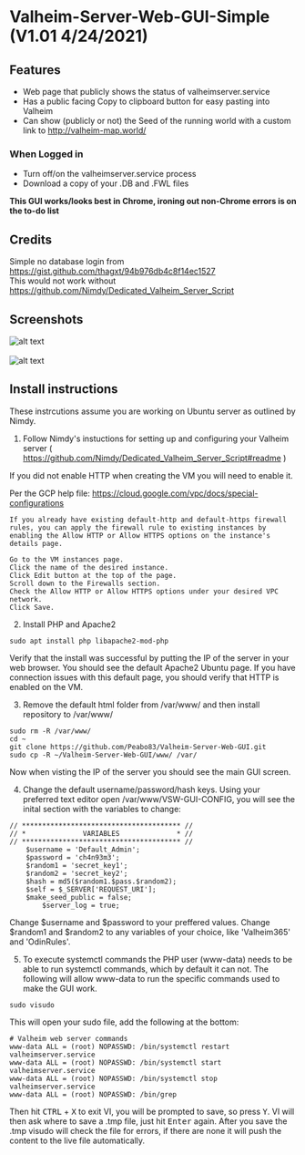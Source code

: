 # Valheim-Server-Web-GUI-Simple (V1.01 4/24/2021)

## Features
- Web page that publicly shows the status of valheimserver.service
- Has a public facing Copy to clipboard button for easy pasting into Valheim
- Can show (publicly or not) the Seed of the running world with a custom link to http://valheim-map.world/
### When Logged in
- Turn off/on the valheimserver.service process
- Download a copy of your .DB and .FWL files

**This GUI works/looks best in Chrome, ironing out non-Chrome errors is on the to-do list**

## Credits
Simple no database login from https://gist.github.com/thagxt/94b976db4c8f14ec1527<br>
This would not work without https://github.com/Nimdy/Dedicated_Valheim_Server_Script

## Screenshots
![alt text](https://i.imgur.com/wwmZNAx.jpg)<br>
<br>
![alt text](https://i.imgur.com/Bgi12YX.jpg)<br>

## Install instructions
These instrcutions assume you are working on Ubuntu server as outlined by Nimdy.

1) Follow Nimdy's instuctions for setting up and configuring your Valheim server ( https://github.com/Nimdy/Dedicated_Valheim_Server_Script#readme )

If you did not enable HTTP when creating the VM you will need to enable it.

Per the GCP help file: https://cloud.google.com/vpc/docs/special-configurations
```
If you already have existing default-http and default-https firewall rules, you can apply the firewall rule to existing instances by enabling the Allow HTTP or Allow HTTPS options on the instance's details page.

Go to the VM instances page.
Click the name of the desired instance.
Click Edit button at the top of the page.
Scroll down to the Firewalls section.
Check the Allow HTTP or Allow HTTPS options under your desired VPC network.
Click Save.
```

2) Install PHP and Apache2

```
sudo apt install php libapache2-mod-php
```

Verify that the install was successful by putting the IP of the server in your web browser. You should see the default Apache2 Ubuntu page. If you have connection issues with this default page, you should verify that HTTP is enabled on the VM.

3) Remove the default html folder from /var/www/ and then install repository to /var/www/

```
sudo rm -R /var/www/
cd ~
git clone https://github.com/Peabo83/Valheim-Server-Web-GUI.git
sudo cp -R ~/Valheim-Server-Web-GUI/www/ /var/
```

Now when visting the IP of the server you should see the main GUI screen.

4) Change the default username/password/hash keys. Using your preferred text editor open /var/www/VSW-GUI-CONFIG, you will see the inital section with the variables to change:
```
// *************************************** //
// *              VARIABLES              * //
// *************************************** //
	$username = 'Default_Admin';
	$password = 'ch4n93m3';
	$random1 = 'secret_key1';
	$random2 = 'secret_key2';
	$hash = md5($random1.$pass.$random2); 
	$self = $_SERVER['REQUEST_URI'];
	$make_seed_public = false;
        $server_log = true;
```
Change $username and $password to your preffered values. Change $random1 and $random2 to any variables of your choice, like 'Valheim365' and 'OdinRules'.

5) To execute systemctl commands the PHP user (www-data) needs to be able to run systemctl commands, which by default it can not. The following will allow www-data to run the specific commands used to make the GUI work.

```
sudo visudo
```
This will open your sudo file, add the following at the bottom:

```
# Valheim web server commands
www-data ALL = (root) NOPASSWD: /bin/systemctl restart valheimserver.service
www-data ALL = (root) NOPASSWD: /bin/systemctl start valheimserver.service
www-data ALL = (root) NOPASSWD: /bin/systemctl stop valheimserver.service
www-data ALL = (root) NOPASSWD: /bin/grep
```

Then hit <kbd>CTRL</kbd> + <kbd>X</kbd> to exit VI, you will be prompted to save, so press <kbd>Y</kbd>. VI will then ask where to save a .tmp file, just hit <kbd>Enter</kbd> again. After you save the .tmp visudo will check the file for errors, if there are none it will push the content to the live file automatically.
